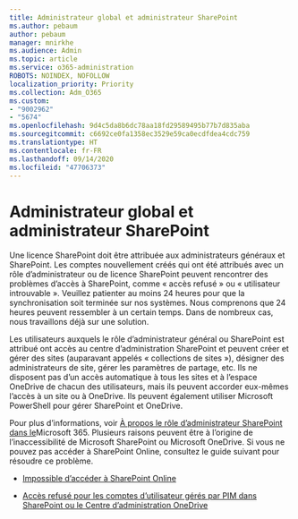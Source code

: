 ```yaml
---
title: Administrateur global et administrateur SharePoint
ms.author: pebaum
author: pebaum
manager: mnirkhe
ms.audience: Admin
ms.topic: article
ms.service: o365-administration
ROBOTS: NOINDEX, NOFOLLOW
localization_priority: Priority
ms.collection: Adm_O365
ms.custom:
- "9002962"
- "5674"
ms.openlocfilehash: 9d4c5da8b6dc78aa18fd29589495b77b7d835aba
ms.sourcegitcommit: c6692ce0fa1358ec3529e59ca0ecdfdea4cdc759
ms.translationtype: HT
ms.contentlocale: fr-FR
ms.lasthandoff: 09/14/2020
ms.locfileid: "47706373"
---
```

# <a name="global-and-sharepoint-admin"></a>Administrateur global et administrateur SharePoint

Une licence SharePoint doit être attribuée aux administrateurs généraux et SharePoint. Les comptes nouvellement créés qui ont été attribués avec un rôle d’administrateur ou de licence SharePoint peuvent rencontrer des problèmes d’accès à SharePoint, comme « accès refusé » ou « utilisateur introuvable ». Veuillez patienter au moins 24 heures pour que la synchronisation soit terminée sur nos systèmes. Nous comprenons que 24 heures peuvent ressembler à un certain temps. Dans de nombreux cas, nous travaillons déjà sur une solution.

Les utilisateurs auxquels le rôle d’administrateur général ou SharePoint est attribué ont accès au centre d’administration SharePoint et peuvent créer et gérer des sites (auparavant appelés « collections de sites »), désigner des administrateurs de site, gérer les paramètres de partage, etc. Ils ne disposent pas d’un accès automatique à tous les sites et à l’espace OneDrive de chacun des utilisateurs, mais ils peuvent accorder eux-mêmes l’accès à un site ou à OneDrive. Ils peuvent également utiliser Microsoft PowerShell pour gérer SharePoint et OneDrive.

Pour plus d’informations, voir [À propos le rôle d’administrateur SharePoint dans le](https://docs.microsoft.com/sharepoint/sharepoint-admin-role)Microsoft 365.
Plusieurs raisons peuvent être à l’origine de l’inaccessibilité de Microsoft SharePoint ou Microsoft OneDrive. Si vous ne pouvez pas accéder à SharePoint Online, consultez le guide suivant pour résoudre ce problème.

- [Impossible d’accéder à SharePoint Online](https://docs.microsoft.com/sharepoint/troubleshoot/sharing-and-permissions/sharepoint-online-inaccessible)

- [Accès refusé pour les comptes d’utilisateur gérés par PIM dans SharePoint ou le Centre d’administration OneDrive](https://docs.microsoft.com/sharepoint/troubleshoot/administration/access-denied-to-pim-user-accounts)